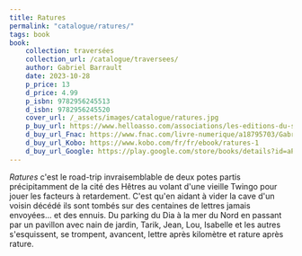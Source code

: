 ```yaml
---
title: Ratures
permalink: "catalogue/ratures/"
tags: book
book:
    collection: traversées
    collection_url: /catalogue/traversees/
    author: Gabriel Barrault
    date: 2023-10-28
    p_price: 13
    d_price: 4.99
    p_isbn: 9782956245513
    d_isbn: 9782956245520
    cover_url: /_assets/images/catalogue/ratures.jpg
    p_buy_url: https://www.helloasso.com/associations/les-editions-du-samedi/boutiques/test
    d_buy_url_Fnac: https://www.fnac.com/livre-numerique/a18795703/Gabriel-Barrault-Ratures
    d_buy_url_Kobo: https://www.kobo.com/fr/fr/ebook/ratures-1
    d_buy_url_Google: https://play.google.com/store/books/details?id=aPbJEAAAQBAJ
---
```


*Ratures* c'est le road-trip invraisemblable de deux potes partis précipitamment de la cité des Hêtres au volant d'une vieille Twingo pour jouer les facteurs à retardement. C'est qu'en aidant à vider la cave d'un voisin décédé ils sont tombés sur des centaines de lettres jamais envoyées... et des ennuis.
Du parking du Dia à la mer du Nord en passant par un pavillon avec nain de jardin, Tarik, Jean, Lou, Isabelle et les autres s'esquissent, se trompent, avancent, lettre après kilomètre et rature après rature.